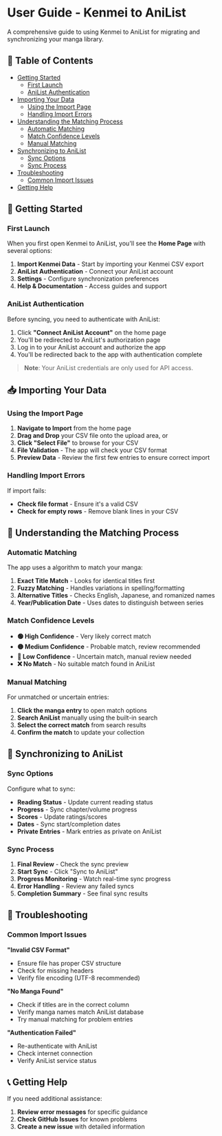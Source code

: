 # User Guide - Kenmei to AniList

A comprehensive guide to using Kenmei to AniList for migrating and synchronizing your manga library.

## 📖 Table of Contents

- [Getting Started](#-getting-started)
  - [First Launch](#first-launch)
  - [AniList Authentication](#anilist-authentication)
- [Importing Your Data](#-importing-your-data)
  - [Using the Import Page](#using-the-import-page)
  - [Handling Import Errors](#handling-import-errors)
- [Understanding the Matching Process](#-understanding-the-matching-process)
  - [Automatic Matching](#automatic-matching)
  - [Match Confidence Levels](#match-confidence-levels)
  - [Manual Matching](#manual-matching)
- [Synchronizing to AniList](#-synchronizing-to-anilist)
  - [Sync Options](#sync-options)
  - [Sync Process](#sync-process)
- [Troubleshooting](#-troubleshooting)
  - [Common Import Issues](#common-import-issues)
- [Getting Help](#-getting-help)

## 🚀 Getting Started

### First Launch

When you first open Kenmei to AniList, you'll see the **Home Page** with several options:

1. **Import Kenmei Data** - Start by importing your Kenmei CSV export
2. **AniList Authentication** - Connect your AniList account
3. **Settings** - Configure synchronization preferences
4. **Help & Documentation** - Access guides and support

### AniList Authentication

Before syncing, you need to authenticate with AniList:

1. Click **"Connect AniList Account"** on the home page
2. You'll be redirected to AniList's authorization page
3. Log in to your AniList account and authorize the app
4. You'll be redirected back to the app with authentication complete

> **Note**: Your AniList credentials are only used for API access.

## 📥 Importing Your Data

### Using the Import Page

1. **Navigate to Import** from the home page
2. **Drag and Drop** your CSV file onto the upload area, or
3. **Click "Select File"** to browse for your CSV
4. **File Validation** - The app will check your CSV format
5. **Preview Data** - Review the first few entries to ensure correct import

### Handling Import Errors

If import fails:

- **Check file format** - Ensure it's a valid CSV
- **Check for empty rows** - Remove blank lines in your CSV

## 🎯 Understanding the Matching Process

### Automatic Matching

The app uses a algorithm to match your manga:

1. **Exact Title Match** - Looks for identical titles first
2. **Fuzzy Matching** - Handles variations in spelling/formatting
3. **Alternative Titles** - Checks English, Japanese, and romanized names
4. **Year/Publication Date** - Uses dates to distinguish between series

### Match Confidence Levels

- **🟢 High Confidence** - Very likely correct match
- **🟡 Medium Confidence** - Probable match, review recommended
- **🔴 Low Confidence** - Uncertain match, manual review needed
- **❌ No Match** - No suitable match found in AniList

### Manual Matching

For unmatched or uncertain entries:

1. **Click the manga entry** to open match options
2. **Search AniList** manually using the built-in search
3. **Select the correct match** from search results
4. **Confirm the match** to update your collection

## 🔄 Synchronizing to AniList

### Sync Options

Configure what to sync:

- **Reading Status** - Update current reading status
- **Progress** - Sync chapter/volume progress
- **Scores** - Update ratings/scores
- **Dates** - Sync start/completion dates
- **Private Entries** - Mark entries as private on AniList

### Sync Process

1. **Final Review** - Check the sync preview
2. **Start Sync** - Click "Sync to AniList"
3. **Progress Monitoring** - Watch real-time sync progress
4. **Error Handling** - Review any failed syncs
5. **Completion Summary** - See final sync results

## 🔧 Troubleshooting

### Common Import Issues

**"Invalid CSV Format"**

- Ensure file has proper CSV structure
- Check for missing headers
- Verify file encoding (UTF-8 recommended)

**"No Manga Found"**

- Check if titles are in the correct column
- Verify manga names match AniList database
- Try manual matching for problem entries

**"Authentication Failed"**

- Re-authenticate with AniList
- Check internet connection
- Verify AniList service status

## 📞 Getting Help

If you need additional assistance:

1. **Review error messages** for specific guidance
2. **Check GitHub Issues** for known problems
3. **Create a new issue** with detailed information
